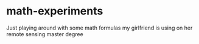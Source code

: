 # math-experiments
Just playing around with some math formulas my girlfriend is using on her remote sensing master degree
